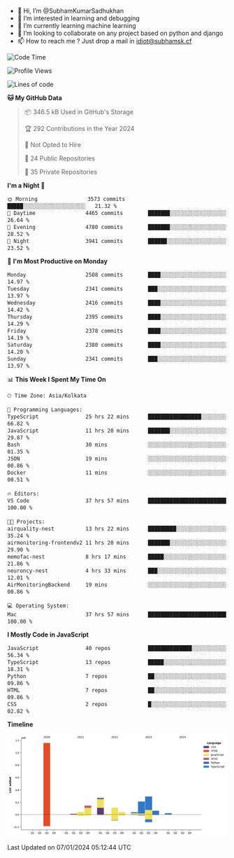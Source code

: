 - 👋 Hi, I’m @SubhamKumarSadhukhan
- 👀 I’m interested in learning and debugging
- 🌱 I’m currently learning machine learning
- 💞️ I’m looking to collaborate on any project based on python and django
- 📫 How to reach me ?
      Just drop a mail in idiot@subhamsk.cf

<!---
SubhamKumarSadhukhan/SubhamKumarSadhukhan is a ✨ special ✨ repository because its `README.md` (this file) appears on your GitHub profile.
You can click the Preview link to take a look at your changes.
--->


<!--START_SECTION:waka-->
![Code Time](http://img.shields.io/badge/Code%20Time-1%2C853%20hrs%2036%20mins-blue)

![Profile Views](http://img.shields.io/badge/Profile%20Views-1-blue)

![Lines of code](https://img.shields.io/badge/From%20Hello%20World%20I%27ve%20Written-2.4%20million%20lines%20of%20code-blue)

**🐱 My GitHub Data** 

> 📦 346.5 kB Used in GitHub's Storage 
 > 
> 🏆 292 Contributions in the Year 2024
 > 
> 🚫 Not Opted to Hire
 > 
> 📜 24 Public Repositories 
 > 
> 🔑 35 Private Repositories 
 > 
**I'm a Night 🦉** 

```text
🌞 Morning                3573 commits        █████░░░░░░░░░░░░░░░░░░░░   21.32 % 
🌆 Daytime                4465 commits        ███████░░░░░░░░░░░░░░░░░░   26.64 % 
🌃 Evening                4780 commits        ███████░░░░░░░░░░░░░░░░░░   28.52 % 
🌙 Night                  3941 commits        ██████░░░░░░░░░░░░░░░░░░░   23.52 % 
```
📅 **I'm Most Productive on Monday** 

```text
Monday                   2508 commits        ████░░░░░░░░░░░░░░░░░░░░░   14.97 % 
Tuesday                  2341 commits        ███░░░░░░░░░░░░░░░░░░░░░░   13.97 % 
Wednesday                2416 commits        ████░░░░░░░░░░░░░░░░░░░░░   14.42 % 
Thursday                 2395 commits        ████░░░░░░░░░░░░░░░░░░░░░   14.29 % 
Friday                   2378 commits        ████░░░░░░░░░░░░░░░░░░░░░   14.19 % 
Saturday                 2380 commits        ████░░░░░░░░░░░░░░░░░░░░░   14.20 % 
Sunday                   2341 commits        ███░░░░░░░░░░░░░░░░░░░░░░   13.97 % 
```


📊 **This Week I Spent My Time On** 

```text
🕑︎ Time Zone: Asia/Kolkata

💬 Programming Languages: 
TypeScript               25 hrs 22 mins      █████████████████░░░░░░░░   66.82 % 
JavaScript               11 hrs 20 mins      ███████░░░░░░░░░░░░░░░░░░   29.87 % 
Bash                     30 mins             ░░░░░░░░░░░░░░░░░░░░░░░░░   01.35 % 
JSON                     19 mins             ░░░░░░░░░░░░░░░░░░░░░░░░░   00.86 % 
Docker                   11 mins             ░░░░░░░░░░░░░░░░░░░░░░░░░   00.51 % 

🔥 Editors: 
VS Code                  37 hrs 57 mins      █████████████████████████   100.00 % 

🐱‍💻 Projects: 
airquality-nest          13 hrs 22 mins      █████████░░░░░░░░░░░░░░░░   35.24 % 
airmonitoring-frontendv2 11 hrs 20 mins      ███████░░░░░░░░░░░░░░░░░░   29.90 % 
memofac-nest             8 hrs 17 mins       █████░░░░░░░░░░░░░░░░░░░░   21.86 % 
neuroncy-nest            4 hrs 33 mins       ███░░░░░░░░░░░░░░░░░░░░░░   12.01 % 
AirMonitoringBackend     19 mins             ░░░░░░░░░░░░░░░░░░░░░░░░░   00.86 % 

💻 Operating System: 
Mac                      37 hrs 57 mins      █████████████████████████   100.00 % 
```

**I Mostly Code in JavaScript** 

```text
JavaScript               40 repos            ██████████████░░░░░░░░░░░   56.34 % 
TypeScript               13 repos            █████░░░░░░░░░░░░░░░░░░░░   18.31 % 
Python                   7 repos             ██░░░░░░░░░░░░░░░░░░░░░░░   09.86 % 
HTML                     7 repos             ██░░░░░░░░░░░░░░░░░░░░░░░   09.86 % 
CSS                      2 repos             █░░░░░░░░░░░░░░░░░░░░░░░░   02.82 % 
```



**Timeline**

![Lines of Code chart](https://raw.githubusercontent.com/SubhamKumarSadhukhan/SubhamKumarSadhukhan/main/assets/bar_graph.png)


 Last Updated on 07/01/2024 05:12:44 UTC
<!--END_SECTION:waka-->
